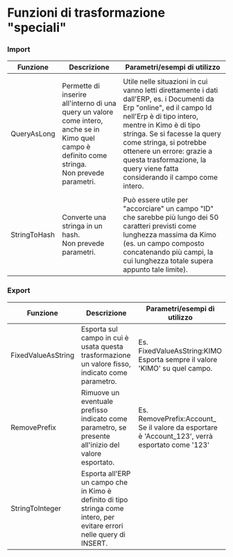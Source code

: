 # Funzioni di trasformazione "speciali"



### Import

| Funzione     | Descrizione                                                                                                                                                | Parametri/esempi di utilizzo                                                                                                                                                                                                                                                                                                                       |
| ------------ | ---------------------------------------------------------------------------------------------------------------------------------------------------------- | -------------------------------------------------------------------------------------------------------------------------------------------------------------------------------------------------------------------------------------------------------------------------------------------------------------------------------------------------- |
| QueryAsLong  | <p>Permette di inserire all'interno di una query un valore come intero, anche se in Kimo quel campo è definito come stringa.<br>Non prevede parametri.</p> | Utile nelle situazioni in cui vanno letti direttamente i dati dall'ERP, es. i Documenti da Erp "online", ed il campo Id nell'Erp è di tipo intero, mentre in Kimo è di tipo stringa. Se si facesse la query come stringa, si potrebbe ottenere un errore: grazie a questa trasformazione, la query viene fatta considerando il campo come intero.  |
| StringToHash | <p>Converte una stringa in un hash. <br>Non prevede parametri.</p>                                                                                         | Può essere utile per "accorciare" un campo "ID" che sarebbe più lungo dei 50 caratteri previsti come lunghezza massima da Kimo (es. un campo composto concatenando più campi, la cui lunghezza totale supera appunto tale limite).                                                                                                                 |



### Export

| Funzione           | Descrizione                                                                                                            | Parametri/esempi di utilizzo                                                                                           |
| ------------------ | ---------------------------------------------------------------------------------------------------------------------- | ---------------------------------------------------------------------------------------------------------------------- |
| FixedValueAsString | Esporta sul campo in cui è usata questa trasformazione un valore fisso, indicato come parametro.                       | <p>Es. FixedValueAsString:KIMO<br>Esporta sempre il valore 'KIMO' su quel campo.</p>                                   |
| RemovePrefix       | Rimuove un eventuale prefisso indicato come parametro, se presente all'inizio del valore esportato.                    | <p>Es. <br>RemovePrefix:Account_<br><em></em>Se il valore da esportare è 'Account_123', verrà esportato come '123'</p> |
| StringToInteger    | Esporta all'ERP un campo che in Kimo è definito di tipo stringa come intero, per evitare errori nelle query di INSERT. |                                                                                                                        |

